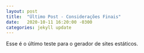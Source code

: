 ```yaml
---
layout: post
title:  "Último Post - Considerações Finais"
date:   2020-10-11 16:20:00 -0300
categories: jekyll update
---
```


Esse é o último teste para o gerador de sites estáticos.